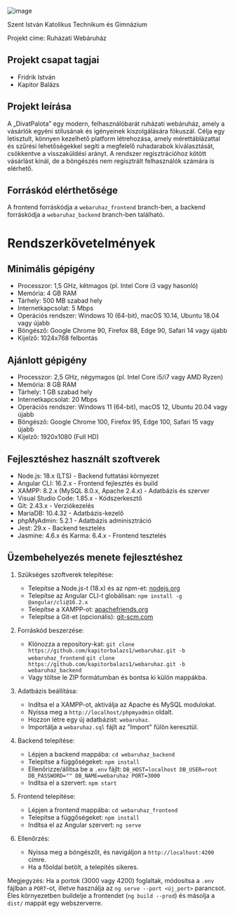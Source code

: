 ![image](https://github.com/user-attachments/assets/fb6b942b-a5ee-404b-8478-f111a048c3f5)

Szent István Katolikus Technikum és Gimnázium

Projekt címe: Ruházati Webáruház

## Projekt csapat tagjai 
- Fridrik István
- Kapitor Balázs  

## Projekt leírása
A „DivatPalota” egy modern, felhasználóbarát ruházati webáruház, amely a vásárlók egyéni stílusának és igényeinek kiszolgálására fókuszál. Célja egy letisztult, könnyen kezelhető platform létrehozása, amely mérettáblázattal és szűrési lehetőségekkel segíti a megfelelő ruhadarabok kiválasztását, csökkentve a visszaküldési arányt. A rendszer regisztrációhoz kötött vásárlást kínál, de a böngészés nem regisztrált felhasználók számára is elérhető.

## Forráskód elérthetősége
A frontend forráskódja a `webaruhaz_frontend` branch-ben, a backend forráskódja a `webaruhaz_backend` branch-ben található.

# Rendszerkövetelmények
## Minimális gépigény
- Processzor: 1,5 GHz, kétmagos (pl. Intel Core i3 vagy hasonló)
- Memória: 4 GB RAM
- Tárhely: 500 MB szabad hely
- Internetkapcsolat: 5 Mbps
- Operációs rendszer: Windows 10 (64-bit), macOS 10.14, Ubuntu 18.04 vagy újabb
- Böngésző: Google Chrome 90, Firefox 88, Edge 90, Safari 14 vagy újabb
- Kijelző: 1024x768 felbontás

## Ajánlott gépigény
- Processzor: 2,5 GHz, négymagos (pl. Intel Core i5/i7 vagy AMD Ryzen)
- Memória: 8 GB RAM
- Tárhely: 1 GB szabad hely
- Internetkapcsolat: 20 Mbps
- Operációs rendszer: Windows 11 (64-bit), macOS 12, Ubuntu 20.04 vagy újabb
- Böngésző: Google Chrome 100, Firefox 95, Edge 100, Safari 15 vagy újabb
- Kijelző: 1920x1080 (Full HD)

## Fejlesztéshez használt szoftverek
- Node.js: 18.x (LTS) - Backend futtatási környezet
- Angular CLI: 16.2.x - Frontend fejlesztés és build
- XAMPP: 8.2.x (MySQL 8.0.x, Apache 2.4.x) - Adatbázis és szerver
- Visual Studio Code: 1.85.x - Kódszerkesztő
- Git: 2.43.x - Verziókezelés
- MariaDB: 10.4.32 - Adatbázis-kezelő
- phpMyAdmin: 5.2.1 - Adatbázis adminisztráció
- Jest: 29.x - Backend tesztelés
- Jasmine: 4.6.x és Karma: 6.4.x - Frontend tesztelés

## Üzembehelyezés menete fejlesztéshez
1. Szükséges szoftverek telepítése:
   - Telepítse a Node.js-t (18.x) és az npm-et: [nodejs.org](https://nodejs.org)
   - Telepítse az Angular CLI-t globálisan: `npm install -g @angular/cli@16.2.x`
   - Telepítse a XAMPP-ot: [apachefriends.org](https://www.apachefriends.org)
   - Telepítse a Git-et (opcionális): [git-scm.com](https://git-scm.com)

2. Forráskód beszerzése:
   - Klónozza a repository-kat:
     `git clone https://github.com/kapitorbalazs1/webaruhaz.git -b webaruhaz_frontend`
     `git clone https://github.com/kapitorbalazs1/webaruhaz.git -b webaruhaz_backend`
   - Vagy töltse le ZIP formátumban és bontsa ki külön mappákba.

3. Adatbázis beállítása:
   - Indítsa el a XAMPP-ot, aktiválja az Apache és MySQL modulokat.
   - Nyissa meg a `http://localhost/phpmyadmin` oldalt.
   - Hozzon létre egy új adatbázist: `webaruhaz`.
   - Importálja a `webaruhaz.sql` fájlt az "Import" fülön keresztül.

4. Backend telepítése:
   - Lépjen a backend mappába:
     `cd webaruhaz_backend`
   - Telepítse a függőségeket:
     `npm install`
   - Ellenőrizze/állítsa be a `.env` fájlt:
     `DB_HOST=localhost
     DB_USER=root
     DB_PASSWORD=""
     DB_NAME=webaruhaz
     PORT=3000`
   - Indítsa el a szervert:
     `npm start`

5. Frontend telepítése:
   - Lépjen a frontend mappába:
     `cd webaruhaz_frontend`
   - Telepítse a függőségeket:
     `npm install`
   - Indítsa el az Angular szervert:
     `ng serve`

6. Ellenőrzés:
   - Nyissa meg a böngészőt, és navigáljon a `http://localhost:4200` címre.
   - Ha a főoldal betölt, a telepítés sikeres.

Megjegyzés: Ha a portok (3000 vagy 4200) foglaltak, módosítsa a `.env` fájlban a `PORT`-ot, illetve használja az `ng serve --port <új_port>` parancsot. Éles környezetben buildelje a frontendet (`ng build --prod`) és másolja a `dist/` mappát egy webszerverre.
